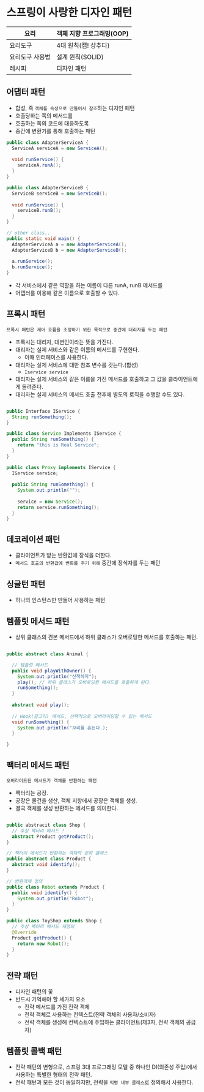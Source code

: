   # 스프링이 사랑한 디자인 패턴
  
| 요리 	| 객체 지향 프로그래밍(OOP) 	|
|---	|---	|
| 요리도구 	| 4대 원칙(캡! 상추다) 	| 
| 요리도구 사용법 	| 설계 원칙(SOLID) 	|
| 레시피 	| 디자인 패턴 	|

## 어댑터 패턴
- 합성, 즉 `객체를 속성으로 만들어서 참조`하는 디자인 패턴
- 호출당하는 쪽의 메서드를
- 호출하는 쪽의 코드에 대응하도록
- 중간에 변환기를 통해 호출하는 패턴


``` java
public class AdapterServiceA {
  ServiceA serviceA = new ServiceA();
  
  void runService() {
    serviceA.runA();
  }
}

public class AdapterServiceB {
  ServiceB serviceB = new ServiceB();
  
  void runService() {
    serviceB.runB();
  }
}

// other class..
public static void main() {
  AdapterServiceA a = new AdapterServiceA();
  AdapterServiceB b = new AdapterServiceB();
  
  a.runService();
  b.runService();
}

```

- 각 서비스에서 같은 역할을 하는 이름이 다른 runA, runB 메서드를
- 어뎁터를 이용해 같은 이름으로 호출할 수 있다.

## 프록시 패턴

`프록시 패턴은 제어 흐름을 조정하기 위한 목적으로 중간에 대리자를 두는 패턴`

- 프록시는 대리자, 대변인이라는 뜻을 가진다.
- 대리자는 실제 서비스와 같은 이름의 메서드를 구현한다.
  - 이때 인터페이스를 사용한다.
- 대리자는 실제 서비스에 대한 참조 변수를 갖는다.(합성)
  - `Iservice service`
- 대리자는 실제 서비스의 같은 이름을 가진 메서드를 호출하고 그 값을 클라이언트에게 돌려준다.
- 대리자는 실제 서비스의 메서드 호출 전후에 별도의 로직을 수행할 수도 있다.

``` java

public Interface IService {
  String runSomething();
}

public class Service Implements IService {
  public String runSomething() {
    return "this is Real Service";
  }
}

public class Proxy implements IService {
  IService service;
  
  public String runSomething() {
    System.out.println("");
    
    service = new Service();
    return service.runSomething();
  }
}
```
## 데코레이션 패턴
- 클라이언트가 받는 반환값에 장식을 더한다.
- `메서드 호출의 반환값에 변화를 주기 위해` 중간에 장식자를 두는 패턴

## 싱글턴 패턴
- 하나의 인스턴스만 만들어 사용하는 패턴

## 템플릿 메서드 패턴
- 상위 클래스의 견본 메서드에서 하위 클래스가 오버로딩한 메서드를 호출하는 패턴.

``` java

public abstract class Animal {

  // 템플릿 메서드
  public void playWithOwner() {
    System.out.println("산책하자");
    play(); // 하위 클래스가 오버로딩한 메서드를 호출하게 된다.
    runSomething();
  }
  
  abstract void play();
  
  // Hook(갈고리) 메서드, 선택적으로 오버라이딩할 수 있는 메서드
  void runSomething() {
    System.out.println("꼬리를 흔든다.);
  }

}

```

## 팩터리 메서드 패턴

`오버라이드된 메서드가 객체를 반환하는 패턴`

- 팩터리는 공장.
- 공장은 물건을 생산, 객체 지향에서 공장은 객체를 생성.
- 결국 객체를 생성 반환하는 메서드를 의미한다.

``` java

public abstracit class Shop {
  // 추상 팩터리 메서드 !
  abstract Product getProduct();
}

// 팩터리 메서드가 반환하는 객체의 상위 클래스
public abstract class Product {
  abstract void identify();
}

// 반환객체 정의
public class Robot extends Product {
  public void identify() {
    System.out.println("Robot");
  }
}

public class ToyShop extends Shop {
  // 추상 팩터리 메서드 재정의
  @Override
  Product getProduct() {
    return new Robot();
  }
}

```

## 전략 패턴
- 디자인 패턴의 꽃
- 반드시 기억해야 할 세가지 요소
  - 전략 메서드를 가진 전략 객체
  - 전략 객체르 사용하는 컨텍스트(전략 객체의 사용자/소비자)
  - 전략 객체를 생성해 컨텍스트에 주입하는 클라이언트(제3자, 전략 객체의 공급자)

## 템플릿 콜백 패턴
- 전략 패턴의 변형으로, 스프링 3대 프로그래밍 모델 중 하나인 DI(의존성 주입)에서 사용하는 특별한 형태의 전략 패턴.
- 전략 패턴과 모든 것이 동일하지만, 전략을 `익명 내부 클래스`로 정의해서 사용한다.
